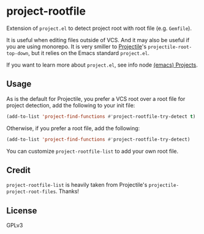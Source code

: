 # project-rootfile

Extension of `project.el` to detect project root with root file (e.g. `Gemfile`).

It is useful when editing files outside of VCS.  And it may also be useful if you are using monorepo.
It is very smiller to [Projectile](https://github.com/bbatsov/projectile)'s `projectile-root-top-down`, but it relies on the Emacs standard `project.el`.

If you want to learn more about `project.el`, see info node [(emacs) Projects](https://www.gnu.org/software/emacs/manual/html_node/emacs/Projects.html).


## Usage

As is the default for Projectile, you prefer a VCS root over a root file for project detection, add the following to your init file:

```lisp
(add-to-list 'project-find-functions #'project-rootfile-try-detect t)
```

Otherwise, if you prefer a root file, add the following:

```lisp
(add-to-list 'project-find-functions #'project-rootfile-try-detect)
```

You can customize `project-rootfile-list` to add your own root file.

## Credit

`project-rootfile-list` is heavily taken from Projectile's `projectile-project-root-files`. Thanks!

## License

GPLv3
